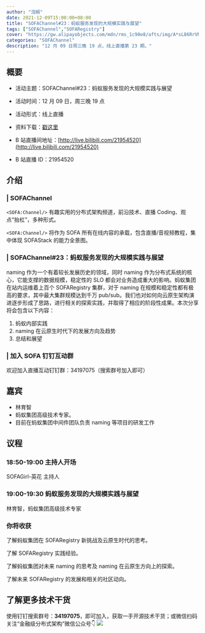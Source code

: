 ```yaml
---
author: "泡椒"
date: 2021-12-09T15:00:00+08:00
title: "SOFAChannel#23：蚂蚁服务发现的大规模实践与展望"
tags: ["SOFAChannel","SOFARegistry"]
cover: "https://gw.alipayobjects.com/mdn/rms_1c90e8/afts/img/A*sL86RrVNMuAAAAAAAAAAAAAAARQnAQ"
categories: "SOFAChannel"
description: "12 月 09 日周三晚 19 点，线上直播第 23 期。"
---
```


## 概要

- 活动主题：SOFAChannel#23：蚂蚁服务发现的大规模实践与展望

- 活动时间：12 月 09 日，周三晚 19 点

- 活动形式：线上直播

- 资料下载：[戳这里](https://gw.alipayobjects.com/os/bmw-prod/760e3ace-acc8-43d2-a731-b21de2c4093b.pdf)

- B 站直播间地址：[http://live.bilibili.com/21954520](http://live.bilibili.com/21954520)

- B 站直播 ID：21954520

## 介绍

### | SOFAChannel

`<SOFA:Channel/>` 有趣实用的分布式架构频道，前沿技术、直播 Coding、观点“抬杠”，多种形式。

`<SOFA:Channel/>` 将作为 SOFA 所有在线内容的承载，包含直播/音视频教程，集中体现 SOFAStack 的能力全景图。

### | SOFAChannel#23：蚂蚁服务发现的大规模实践与展望

naming 作为一个有着较长发展历史的领域，同时 naming 作为分布式系统的核心，它能支撑的数据规模，稳定性的 SLO 都会对业务造成重大的影响。蚂蚁集团在站内运维着上百个 SOFARegistry 集群，对于 naming 在规模和稳定性都有极高的要求，其中最大集群规模达到千万 pub/sub。我们也对如何向云原生架构演进逐步形成了思路，进行相关的探索实践，并取得了相应的阶段性成果。本次分享将会包含以下内容：

1. 蚂蚁内部实践
2. naming 在云原生时代下的发展方向及趋势
3. 总结和展望

### | 加入 SOFA 钉钉互动群

欢迎加入直播互动钉钉群：34197075（搜索群号加入即可）

## 嘉宾

- 林育智
- 蚂蚁集团高级技术专家。
- 目前在蚂蚁集团中间件团队负责 naming 等项目的研发工作

## 议程

### 18:50-19:00  主持人开场

SOFAGirl-英花 主持人

### 19:00-19:30 蚂蚁服务发现的大规模实践与展望

林育智，蚂蚁集团高级技术专家

### 你将收获

了解蚂蚁集团在 SOFARegistry 新挑战及云原生时代的思考。

了解 SOFARegistry 实践经验。

了解蚂蚁集团对未来 naming 的思考及 naming 在云原生方向上的探索。

了解未来 SOFARegistry 的发展和相关的社区动向。

## 了解更多技术干货

使用钉钉搜索群号：**34197075**，即可加入，获取一手开源技术干货；或微信扫码关注“金融级分布式架构”微信公众号👇
![](https://gw.alipayobjects.com/mdn/rms_1c90e8/afts/img/A*gT8sT7fFmNoAAAAAAAAAAAAAARQnAQ)
